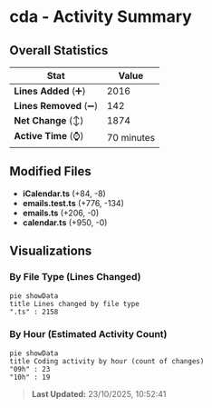 # cda - Activity Summary 

## Overall Statistics

| Stat                   | Value                                                             |
| ---------------------- | ----------------------------------------------------------------- |
| **Lines Added** (➕)   | 2016                                          |
| **Lines Removed** (➖) | 142                                        |
| **Net Change** (↕)    | 1874                |
| **Active Time** (⌚)   | 70 minutes |


## Modified Files
- **iCalendar.ts** (+84, -8)
- **emails.test.ts** (+776, -134)
- **emails.ts** (+206, -0)
- **calendar.ts** (+950, -0)

## Visualizations

### By File Type (Lines Changed)

```mermaid
pie showData
title Lines changed by file type
".ts" : 2158
```

### By Hour (Estimated Activity Count)

```mermaid
pie showData
title Coding activity by hour (count of changes)
"09h" : 23
"10h" : 19
```


> **Last Updated:** 23/10/2025, 10:52:41